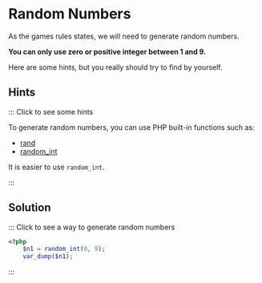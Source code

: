 # Random Numbers

As the games rules states, we will need to generate random numbers.

**You can only use zero or positive integer between 1 and 9.**  

Here are some hints, but you really should try to find by yourself.

## Hints

::: Click to see some hints

To generate random numbers, you can use PHP built-in functions such as:

- [rand](https://www.php.net/manual/fr/function.rand.php)
- [random_int](https://www.php.net/manual/fr/function.random-int.php)

It is easier to use `random_int`.

:::

## Solution

::: Click to see a way to generate random numbers

```php runnable
<?php
    $n1 = random_int(0, 9);
    var_dump($n1);
```

:::
